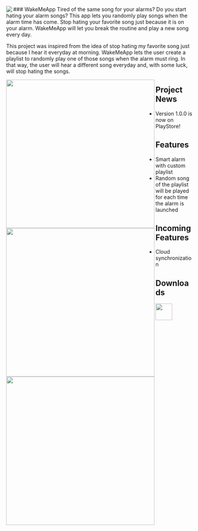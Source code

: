 <img src="https://s3.amazonaws.com/wakemeapp/WakeMeApp-240px.png?X-Amz-Date=20160903T080100Z&X-Amz-Expires=300&X-Amz-Algorithm=AWS4-HMAC-SHA256&X-Amz-Signature=f6cd96ff40d90f1d0de78f015ce1b0d2127d3c3278a3927c805f596586e75c12&X-Amz-Credential=ASIAJEGOOO5YNYSA5O4A/20160903/us-east-1/s3/aws4_request&X-Amz-SignedHeaders=Host&x-amz-security-token=FQoDYXdzEIn//////////wEaDJO0cZ4bY3fchrYk9yL6AZNTDkiuKTBtt8TK5WDB8ZraUv4vnvfDwt9ttbbJhHVeTFT46RYhlYPV4e09HMFhSwNmzB0TstoLvz9TPZbtY8A8L/SmY2D1r15qCKwlHeAQgmptVybmfx4wGXyqo/3Lxeg9q6UThl3z8ZKrMbRtKJi1PbwiwzPc0YlDwvVWHtAm/f3VND7F9i5jfqib/vvyUL1kxjyuDqtJdlSwuZQlvxeMwN65Es2HK9/t34ZQJc9invpWc4GNHTr6JLjf0cdkmvV0k4sIq8TQMGBXIKUuAaARDQHRhhCbM83vDKgn%2BVPAlRhyHZjI6kFMrJIDlcp1rK0uq6vV9riDwFUo6oCqvgU%3D" align="left" />
### WakeMeApp
Tired of the same song for your alarms? Do you start hating your alarm songs?
This app lets you randomly play songs when the alarm time has come.
Stop hating your favorite song just because it is on your alarm.
WakeMeApp will let you break the routine and play a new song every day.

This project was inspired from the idea of stop hating my favorite song just because I hear it everyday at morning.
WakeMeApp lets the user create a playlist to randomly play one of those songs when the alarm must ring.
In that way, the user will hear a different song everyday and, with some luck, will stop hating the songs.

<img src="https://s3.amazonaws.com/wakemeapp/Screenshot_2016-09-03-01-06-53.png?X-Amz-Date=20160903T081513Z&X-Amz-Expires=300&X-Amz-Algorithm=AWS4-HMAC-SHA256&X-Amz-Signature=2ac4a4a1fc7847d619b2c63329527c44e4ad482034f2cfe229217072203a5d33&X-Amz-Credential=ASIAJEGOOO5YNYSA5O4A/20160903/us-east-1/s3/aws4_request&X-Amz-SignedHeaders=Host&x-amz-security-token=FQoDYXdzEIn//////////wEaDJO0cZ4bY3fchrYk9yL6AZNTDkiuKTBtt8TK5WDB8ZraUv4vnvfDwt9ttbbJhHVeTFT46RYhlYPV4e09HMFhSwNmzB0TstoLvz9TPZbtY8A8L/SmY2D1r15qCKwlHeAQgmptVybmfx4wGXyqo/3Lxeg9q6UThl3z8ZKrMbRtKJi1PbwiwzPc0YlDwvVWHtAm/f3VND7F9i5jfqib/vvyUL1kxjyuDqtJdlSwuZQlvxeMwN65Es2HK9/t34ZQJc9invpWc4GNHTr6JLjf0cdkmvV0k4sIq8TQMGBXIKUuAaARDQHRhhCbM83vDKgn%2BVPAlRhyHZjI6kFMrJIDlcp1rK0uq6vV9riDwFUo6oCqvgU%3D" align="left" height="400px" />
<img src="https://s3.amazonaws.com/wakemeapp/Screenshot_2016-09-03-01-06-44.png?X-Amz-Date=20160903T081535Z&X-Amz-Expires=300&X-Amz-Algorithm=AWS4-HMAC-SHA256&X-Amz-Signature=a6c3e49849024c637abeb2daa42db14d0ca79bb7eda0a61fc563524239cd56ed&X-Amz-Credential=ASIAJEGOOO5YNYSA5O4A/20160903/us-east-1/s3/aws4_request&X-Amz-SignedHeaders=Host&x-amz-security-token=FQoDYXdzEIn//////////wEaDJO0cZ4bY3fchrYk9yL6AZNTDkiuKTBtt8TK5WDB8ZraUv4vnvfDwt9ttbbJhHVeTFT46RYhlYPV4e09HMFhSwNmzB0TstoLvz9TPZbtY8A8L/SmY2D1r15qCKwlHeAQgmptVybmfx4wGXyqo/3Lxeg9q6UThl3z8ZKrMbRtKJi1PbwiwzPc0YlDwvVWHtAm/f3VND7F9i5jfqib/vvyUL1kxjyuDqtJdlSwuZQlvxeMwN65Es2HK9/t34ZQJc9invpWc4GNHTr6JLjf0cdkmvV0k4sIq8TQMGBXIKUuAaARDQHRhhCbM83vDKgn%2BVPAlRhyHZjI6kFMrJIDlcp1rK0uq6vV9riDwFUo6oCqvgU%3D" align="left" height="400px" />
<img src="https://s3.amazonaws.com/wakemeapp/Screenshot_2016-09-03-01-08-13.png?X-Amz-Date=20160903T081531Z&X-Amz-Expires=300&X-Amz-Algorithm=AWS4-HMAC-SHA256&X-Amz-Signature=148ac3b8eced21ff6928cd84f0d0f4ede1a7110c2078284df045d93b18faac79&X-Amz-Credential=ASIAJEGOOO5YNYSA5O4A/20160903/us-east-1/s3/aws4_request&X-Amz-SignedHeaders=Host&x-amz-security-token=FQoDYXdzEIn//////////wEaDJO0cZ4bY3fchrYk9yL6AZNTDkiuKTBtt8TK5WDB8ZraUv4vnvfDwt9ttbbJhHVeTFT46RYhlYPV4e09HMFhSwNmzB0TstoLvz9TPZbtY8A8L/SmY2D1r15qCKwlHeAQgmptVybmfx4wGXyqo/3Lxeg9q6UThl3z8ZKrMbRtKJi1PbwiwzPc0YlDwvVWHtAm/f3VND7F9i5jfqib/vvyUL1kxjyuDqtJdlSwuZQlvxeMwN65Es2HK9/t34ZQJc9invpWc4GNHTr6JLjf0cdkmvV0k4sIq8TQMGBXIKUuAaARDQHRhhCbM83vDKgn%2BVPAlRhyHZjI6kFMrJIDlcp1rK0uq6vV9riDwFUo6oCqvgU%3D" align="left" height="400px" />


## Project News
 * Version 1.0.0 is now on PlayStore!

## Features
 * Smart alarm with custom playlist
 * Random song of the playlist will be played for each time the alarm is launched

## Incoming Features
 * Cloud synchronization

## Downloads
[<img src="https://play.google.com/intl/en_us/badges/images/apps/en-play-badge.png" height="45px" />](https://play.google.com/store/apps/details?id=com.doers.wakemeapp)
